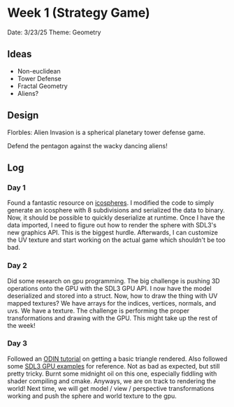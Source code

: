 # Week 1 (Strategy Game)
Date: 3/23/25
Theme: Geometry

## Ideas
- Non-euclidean
- Tower Defense
- Fractal Geometry
- Aliens?

## Design
Florbles: Alien Invasion is a spherical planetary tower defense game.

Defend the pentagon against the wacky dancing aliens!


## Log
### Day 1
Found a fantastic resource on [icospheres](https://www.songho.ca/opengl/gl_sphere.html). I modified the code to simply generate an icosphere with 8 subdivisions and serialized the data to binary. Now, it should be possible to quickly deserialize at runtime. Once I have the data imported, I need to figure out how to render the sphere with SDL3's new graphics API. This is the biggest hurdle. Afterwards, I can customize the UV texture and start working on the actual game which shouldn't be too bad.

### Day 2
Did some research on gpu programming. The big challenge is pushing 3D operations onto the GPU with the SDL3 GPU API. I now have the model deserialized and stored into a struct. Now, how to draw the thing with UV mapped textures? We have arrays for the indices, vertices, normals, and uvs. We have a texture. The challenge is performing the proper transformations and drawing with the GPU. This might take up the rest of the week!

### Day 3
Followed an [ODIN tutorial](https://www.youtube.com/watch?v=tfc3vschDVw) on getting a basic triangle rendered. Also followed some [SDL3 GPU examples](https://github.com/TheSpydog/SDL_gpu_examples) for reference. Not as bad as expected, but still pretty tricky. Burnt some midnight oil on this one, especially fiddling with shader compiling and cmake. Anyways, we are on track to rendering the world! Next time, we will get model / view / perspective transformations working and push the sphere and world texture to the gpu.
